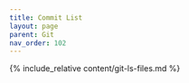 ```yaml
---
title: Commit List
layout: page
parent: Git
nav_order: 102
---
```

{% include_relative content/git-ls-files.md %}